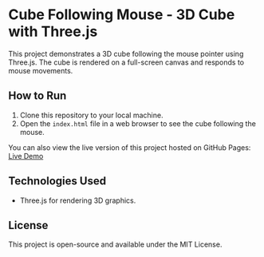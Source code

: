 # Cube Following Mouse - 3D Cube with Three.js

This project demonstrates a 3D cube following the mouse pointer using Three.js. The cube is rendered on a full-screen canvas and responds to mouse movements.

## How to Run

1. Clone this repository to your local machine.
2. Open the `index.html` file in a web browser to see the cube following the mouse.

You can also view the live version of this project hosted on GitHub Pages:  
[Live Demo](https://<username>.github.io/readme/)

## Technologies Used

- Three.js for rendering 3D graphics.

## License

This project is open-source and available under the MIT License.

